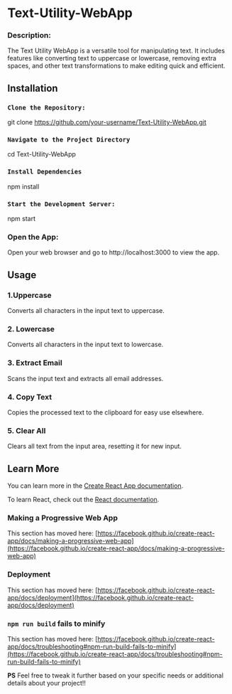 # Text-Utility-WebApp

### Description:
The Text Utility WebApp is a versatile tool for manipulating text. It includes features like converting text to uppercase or lowercase, removing extra spaces, and other text transformations to make editing quick and efficient.


## Installation

### `Clone the Repository:`

git clone https://github.com/your-username/Text-Utility-WebApp.git

### `Navigate to the Project Directory`

cd Text-Utility-WebApp

### `Install Dependencies`

npm install

### `Start the Development Server:`

npm start

### Open the App:

Open your web browser and go to http://localhost:3000 to view the app.



## Usage

### 1.Uppercase
Converts all characters in the input text to uppercase.
### 2. Lowercase
Converts all characters in the input text to lowercase.
### 3. Extract Email
Scans the input text and extracts all email addresses.
### 4. Copy Text
Copies the processed text to the clipboard for easy use elsewhere.
### 5. Clear All
Clears all text from the input area, resetting it for new input.


## Learn More

You can learn more in the [Create React App documentation](https://facebook.github.io/create-react-app/docs/getting-started).

To learn React, check out the [React documentation](https://reactjs.org/).

### Making a Progressive Web App

This section has moved here: [https://facebook.github.io/create-react-app/docs/making-a-progressive-web-app](https://facebook.github.io/create-react-app/docs/making-a-progressive-web-app)

### Deployment

This section has moved here: [https://facebook.github.io/create-react-app/docs/deployment](https://facebook.github.io/create-react-app/docs/deployment)

### `npm run build` fails to minify

This section has moved here: [https://facebook.github.io/create-react-app/docs/troubleshooting#npm-run-build-fails-to-minify](https://facebook.github.io/create-react-app/docs/troubleshooting#npm-run-build-fails-to-minify)

**PS** 
Feel free to tweak it further based on your specific needs or additional details about your project!!
